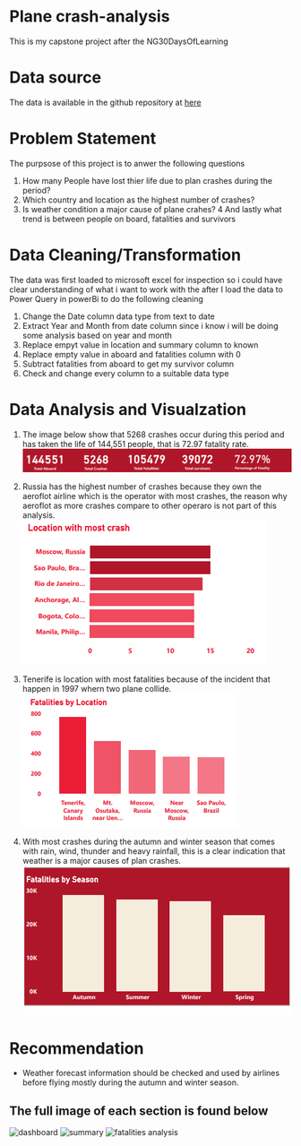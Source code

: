 # Plane crash-analysis
This is my capstone project after the NG30DaysOfLearning
# Data source
The data is available in the github repository at [here](https://github.com/theoyinbooke/30Days-of-Learning-Data-Analysis-Using-Power-BI-for-Students/blob/main/Airline%20Project/Airplane_Crashes_and_Fatalities_Since_1908.csv)

# Problem Statement
The purpsose of this project is to anwer the following questions
1. How many People have lost thier life due to plan crashes during the period?
2. Which country and location as the highest number of crashes?
3. Is weather condition a major cause of plane crahes?
4  And lastly what trend is between people on board, fatalities and survivors

# Data Cleaning/Transformation
The data was first loaded to microsoft excel for inspection so i could have clear understanding of what i want to work with the after
I load the data to Power Query in powerBi to do the following cleaning
1. Change the Date column data type from text to date
2. Extract Year and Month from date column since i know i will be doing some analysis based on year and month
3. Replace empyt value in location and summary column to known
4. Replace empty value in aboard and fatalities column with 0
5. Subtract fatalities from aboard to get my survivor column
6. Check and change every column to a suitable data type

# Data Analysis and Visualzation
1. The image below show that 5268 crashes occur during this period and has taken the life of 144,551 people, that is 72.97 fatality rate.
![top](https://github.com/adeniyi1379/crash-analysis/blob/main/image/top.png)

2. Russia has the highest number of crashes because they own the aeroflot airline which is the operator with most crashes, the reason why aeroflot
as more crashes compare to other operaro is not part of this analysis.
![img](https://github.com/adeniyi1379/crash-analysis/blob/main/image/location.png)

3. Tenerife is location with most fatalities because of the incident that happen in 1997 whern two plane collide.
![img](https://github.com/adeniyi1379/crash-analysis/blob/main/image/location%20by%20fatalities.png)
4. With most crashes during the autumn and winter season that comes with rain, wind, thunder and heavy rainfall, this is a clear indication that weather is a major causes of plan crashes.
![img4](https://github.com/adeniyi1379/crash-analysis/blob/main/image/season.png)

# Recommendation
- Weather forecast information should be checked and used by airlines before flying mostly during the autumn and winter season.


## The full image of each section is found below
![dashboard](https://user-images.githubusercontent.com/46291970/179718513-14a16a2b-6e6a-4ead-b45c-135211e07d38.png)
![summary](https://user-images.githubusercontent.com/46291970/179718600-8aadb7db-3b80-4d3c-8936-c6631bd10891.png)
![fatalities analysis](https://user-images.githubusercontent.com/46291970/179718612-cacd7afa-670d-40f0-ae2a-42e993508633.png)
